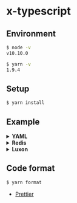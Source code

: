 # x-typescript

## Environment

```bash
$ node -v
v10.10.0

$ yarn -v
1.9.4
```

## Setup

```bash
$ yarn install
```

## Example

<details>
<summary><b>YAML</b></summary>

```bash
$ yarn start:yaml
```
* [js-yaml](https://github.com/nodeca/js-yaml)
* [fs Promises API](https://nodejs.org/api/fs.html#fs_fs_promises_api)
  * `(node:31251) ExperimentalWarning: The fs.promises API is experimental`
</details>

<details>
<summary><b>Redis</b></summary>

```bash
$ yarn start:redis
```

* [ioredis](https://github.com/luin/ioredis)
  * FYI: [node_redis](https://github.com/NodeRedis/node_redis) is legacy for ES6

</details>

<details>
<summary><b>Luxon</b></summary>

```bash
$ yarn start:luxon
```

* [luxon](https://github.com/moment/luxon)

</details>

## Code format

```bash
$ yarn format
```

* [Prettier](https://prettier.io/docs/en/index.html)
